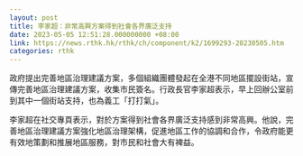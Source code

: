 ```yaml
---
layout: post
title: 李家超：非常高興方案得到社會各界廣泛支持
date: 2023-05-05 12:51:28.000000000 +08:00
link: https://news.rthk.hk/rthk/ch/component/k2/1699293-20230505.htm
categories: rthk
---
```


政府提出完善地區治理建議方案，多個組織團體發起在全港不同地區擺設街站，宣傳完善地區治理建議方案，收集市民簽名。行政長官李家超表示，早上回辦公室前到其中一個街站支持，也為義工「打打氣」。

李家超在社交專頁表示，對於方案得到社會各界廣泛支持感到非常高興。他說，完善地區治理建議方案強化地區治理架構，促進地區工作的協調和合作，令政府能更有效地策劃和推展地區服務，對市民和社會大有裨益。
